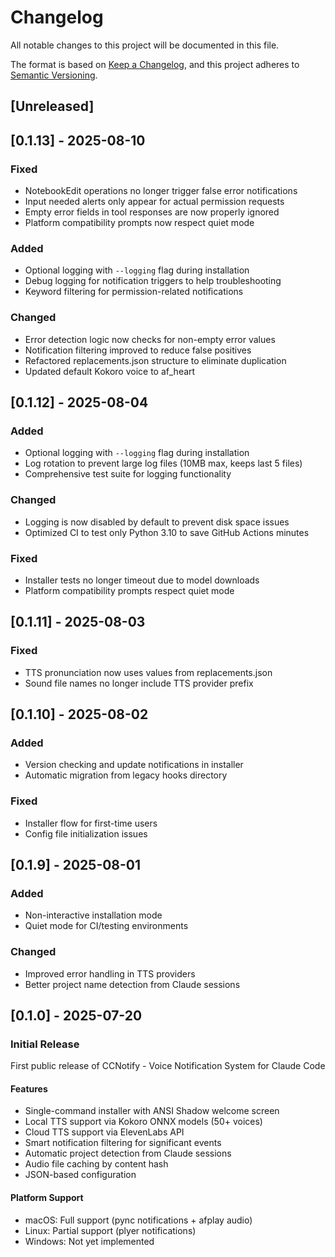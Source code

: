 # Changelog

All notable changes to this project will be documented in this file.

The format is based on [Keep a Changelog](https://keepachangelog.com/en/1.0.0/),
and this project adheres to [Semantic Versioning](https://semver.org/spec/v2.0.0.html).

## [Unreleased]

## [0.1.13] - 2025-08-10

### Fixed
- NotebookEdit operations no longer trigger false error notifications
- Input needed alerts only appear for actual permission requests
- Empty error fields in tool responses are now properly ignored
- Platform compatibility prompts now respect quiet mode

### Added
- Optional logging with `--logging` flag during installation
- Debug logging for notification triggers to help troubleshooting
- Keyword filtering for permission-related notifications

### Changed
- Error detection logic now checks for non-empty error values
- Notification filtering improved to reduce false positives
- Refactored replacements.json structure to eliminate duplication
- Updated default Kokoro voice to af_heart

## [0.1.12] - 2025-08-04

### Added
- Optional logging with `--logging` flag during installation
- Log rotation to prevent large log files (10MB max, keeps last 5 files)
- Comprehensive test suite for logging functionality

### Changed
- Logging is now disabled by default to prevent disk space issues
- Optimized CI to test only Python 3.10 to save GitHub Actions minutes

### Fixed
- Installer tests no longer timeout due to model downloads
- Platform compatibility prompts respect quiet mode

## [0.1.11] - 2025-08-03

### Fixed
- TTS pronunciation now uses values from replacements.json
- Sound file names no longer include TTS provider prefix

## [0.1.10] - 2025-08-02

### Added
- Version checking and update notifications in installer
- Automatic migration from legacy hooks directory

### Fixed
- Installer flow for first-time users
- Config file initialization issues

## [0.1.9] - 2025-08-01

### Added
- Non-interactive installation mode
- Quiet mode for CI/testing environments

### Changed
- Improved error handling in TTS providers
- Better project name detection from Claude sessions

## [0.1.0] - 2025-07-20

### Initial Release

First public release of CCNotify - Voice Notification System for Claude Code

#### Features
- Single-command installer with ANSI Shadow welcome screen
- Local TTS support via Kokoro ONNX models (50+ voices)
- Cloud TTS support via ElevenLabs API
- Smart notification filtering for significant events
- Automatic project detection from Claude sessions
- Audio file caching by content hash
- JSON-based configuration

#### Platform Support
- macOS: Full support (pync notifications + afplay audio)
- Linux: Partial support (plyer notifications)
- Windows: Not yet implemented